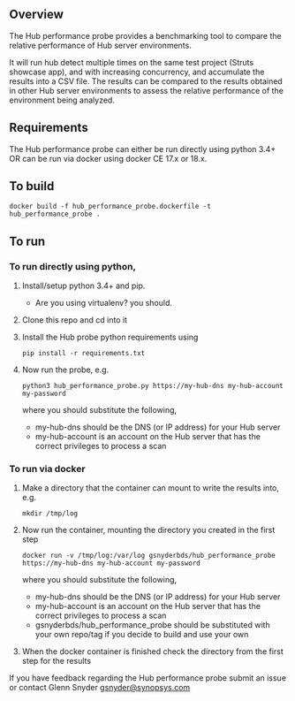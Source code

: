 ## Overview ##
The Hub performance probe provides a benchmarking tool to compare the relative performance of Hub server environments.

It will run hub detect multiple times on the same test project (Struts showcase app), and with increasing concurrency, and accumulate the results into a CSV file. The results can be compared to the results obtained in other Hub server environments to assess the relative performance of the environment being analyzed.

## Requirements ##
The Hub performance probe can either be run directly using python 3.4+ OR can be run via docker using docker CE 17.x or 18.x.

## To build ##
```
docker build -f hub_performance_probe.dockerfile -t hub_performance_probe .
```

## To run ##
### To run directly using python,

1. Install/setup python 3.4+ and pip. 
    * Are you using virtualenv? you should.

1. Clone this repo and cd into it

1. Install the Hub probe python requirements using 

    ```
    pip install -r requirements.txt
    ```

1. Now run the probe, e.g.

	```
	python3 hub_performance_probe.py https://my-hub-dns my-hub-account my-password
	```

    where you should substitute the following,

    * my-hub-dns should be the DNS (or IP address) for your Hub server
    * my-hub-account is an account on the Hub server that has the correct privileges to process a scan

### To run via docker

1. Make a directory that the container can mount to write the results into, e.g.

    ```shell
    mkdir /tmp/log
    ```

2. Now run the container, mounting the directory you created in the first step

    ```
    docker run -v /tmp/log:/var/log gsnyderbds/hub_performance_probe https://my-hub-dns my-hub-account my-password
    ```

    where you should substitute the following,

    * my-hub-dns should be the DNS (or IP address) for your Hub server
    * my-hub-account is an account on the Hub server that has the correct privileges to process a scan
    * gsnyderbds/hub_performance_probe should be substituted with your own repo/tag if you decide to build and use your own

3. When the docker container is finished check the directory from the first step for the results


If you have feedback regarding the Hub performance probe submit an issue or contact Glenn Snyder gsnyder@synopsys.com

